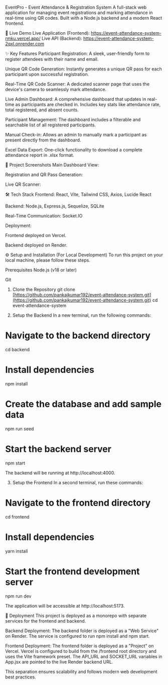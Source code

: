 EventPro - Event Attendance & Registration System
A full-stack web application for managing event registrations and marking attendance in real-time using QR codes. Built with a Node.js backend and a modern React frontend.

🚀 Live Demo
Live Application (Frontend): 
https://event-attendance-system-rmku.vercel.app/
Live API (Backend): https://event-attendance-system-2qxl.onrender.com

✨ Key Features
Participant Registration: A sleek, user-friendly form to register attendees with their name and email.

Unique QR Code Generation: Instantly generates a unique QR pass for each participant upon successful registration.

Real-Time QR Code Scanner: A dedicated scanner page that uses the device's camera to seamlessly mark attendance.

Live Admin Dashboard: A comprehensive dashboard that updates in real-time as participants are checked in. Includes key stats like attendance rate, total registered, and absent counts.

Participant Management: The dashboard includes a filterable and searchable list of all registered participants.

Manual Check-in: Allows an admin to manually mark a participant as present directly from the dashboard.

Excel Data Export: One-click functionality to download a complete attendance report in .xlsx format.

📸 Project Screenshots
Main Dashboard View:

Registration and QR Pass Generation:

Live QR Scanner:

🛠️ Tech Stack
Frontend: React, Vite, Tailwind CSS, Axios, Lucide React

Backend: Node.js, Express.js, Sequelize, SQLite

Real-Time Communication: Socket.IO

Deployment:

Frontend deployed on Vercel.

Backend deployed on Render.

⚙️ Setup and Installation (For Local Development)
To run this project on your local machine, please follow these steps.

Prerequisites
Node.js (v18 or later)

Git

1. Clone the Repository
git clone [https://github.com/pankajkumar192/event-attendance-system.git](https://github.com/pankajkumar192/event-attendance-system.git)
cd event-attendance-system

2. Setup the Backend
In a new terminal, run the following commands:

# Navigate to the backend directory
cd backend

# Install dependencies
npm install

# Create the database and add sample data
npm run seed

# Start the backend server
npm start

The backend will be running at http://localhost:4000.

3. Setup the Frontend
In a second terminal, run these commands:

# Navigate to the frontend directory
cd frontend

# Install dependencies
yarn install

# Start the frontend development server
npm run dev

The application will be accessible at http://localhost:5173.

🚀 Deployment
This project is deployed as a monorepo with separate services for the frontend and backend.

Backend Deployment: The backend folder is deployed as a "Web Service" on Render. The service is configured to run npm install and npm start.

Frontend Deployment: The frontend folder is deployed as a "Project" on Vercel. Vercel is configured to build from the /frontend root directory and uses the Vite framework preset. The API_URL and SOCKET_URL variables in App.jsx are pointed to the live Render backend URL.

This separation ensures scalability and follows modern web development best practices.
